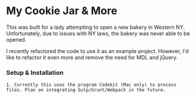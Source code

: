 # My Cookie Jar & More

This was built for a lady attempting to open a new bakery in Western NY. Unfortunately, due to issues with NY laws, the bakery was never able to be opened.

I recently refactored the code to use it as an example project. However, I'd like to refactor it even more and remove the need for MDL and jQuery.

### Setup & Installation

```
1. Currently this uses the program Codekit (Mac only) to process files. Plan on integrating Gulp/Grunt/Webpack in the future.
```
